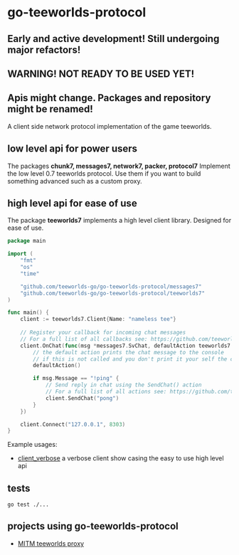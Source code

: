 # go-teeworlds-protocol

## Early and active development! Still undergoing major refactors!
## WARNING! NOT READY TO BE USED YET!
## Apis might change. Packages and repository might be renamed!

A client side network protocol implementation of the game teeworlds.

## low level api for power users

The packages **chunk7, messages7, network7, packer, protocol7** Implement the low level 0.7 teeworlds protocol. Use them if you want to build something advanced such as a custom proxy.

## high level api for ease of use

The package **teeworlds7** implements a high level client library. Designed for ease of use.

```go
package main

import (
	"fmt"
	"os"
	"time"

	"github.com/teeworlds-go/go-teeworlds-protocol/messages7"
	"github.com/teeworlds-go/go-teeworlds-protocol/teeworlds7"
)

func main() {
	client := teeworlds7.Client{Name: "nameless tee"}
	
	// Register your callback for incoming chat messages
	// For a full list of all callbacks see: https://github.com/teeworlds-go/go-teeworlds-protocol/tree/master/teeworlds7/user_hooks.go
	client.OnChat(func(msg *messages7.SvChat, defaultAction teeworlds7.DefaultAction) {
		// the default action prints the chat message to the console
		// if this is not called and you don't print it your self the chat will not be visible
		defaultAction()

		if msg.Message == "!ping" {
			// Send reply in chat using the SendChat() action
			// For a full list of all actions see: https://github.com/teeworlds-go/go-teeworlds-protocol/tree/master/teeworlds7/user_actions.go
			client.SendChat("pong")
		}
	})

	client.Connect("127.0.0.1", 8303)
}
```


Example usages:
- [client_verbose](./examples/client_verbose/) a verbose client show casing the easy to use high level api

## tests

```
go test ./...
```

## projects using go-teeworlds-protocol

- [MITM teeworlds proxy](https://github.com/teeworlds-go/proxy)


